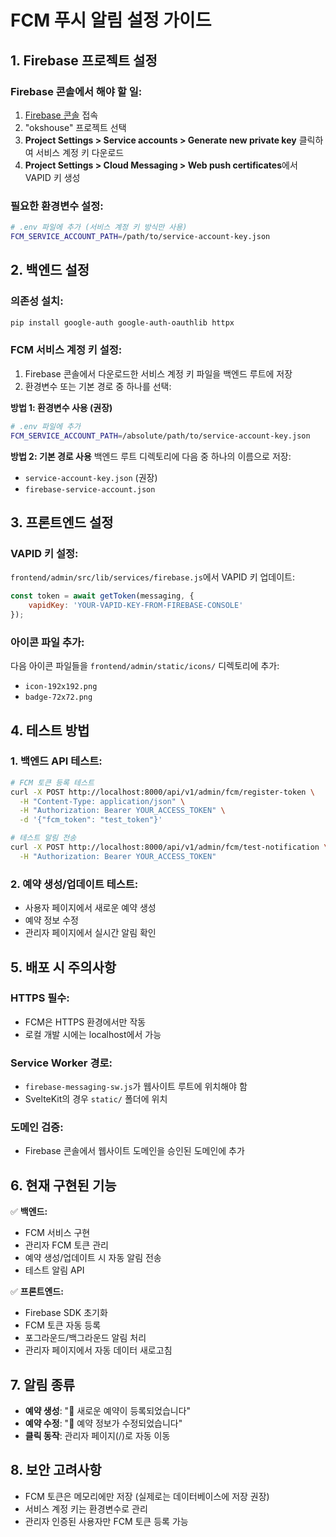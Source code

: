 # FCM 푸시 알림 설정 가이드

## 1. Firebase 프로젝트 설정

### Firebase 콘솔에서 해야 할 일:
1. [Firebase 콘솔](https://console.firebase.google.com/) 접속
2. "okshouse" 프로젝트 선택
3. **Project Settings > Service accounts > Generate new private key** 클릭하여 서비스 계정 키 다운로드
4. **Project Settings > Cloud Messaging > Web push certificates**에서 VAPID 키 생성

### 필요한 환경변수 설정:
```bash
# .env 파일에 추가 (서비스 계정 키 방식만 사용)
FCM_SERVICE_ACCOUNT_PATH=/path/to/service-account-key.json
```

## 2. 백엔드 설정

### 의존성 설치:
```bash
pip install google-auth google-auth-oauthlib httpx
```

### FCM 서비스 계정 키 설정:
1. Firebase 콘솔에서 다운로드한 서비스 계정 키 파일을 백엔드 루트에 저장
2. 환경변수 또는 기본 경로 중 하나를 선택:

**방법 1: 환경변수 사용 (권장)**
```bash
# .env 파일에 추가
FCM_SERVICE_ACCOUNT_PATH=/absolute/path/to/service-account-key.json
```

**방법 2: 기본 경로 사용**
백엔드 루트 디렉토리에 다음 중 하나의 이름으로 저장:
- `service-account-key.json` (권장)
- `firebase-service-account.json`

## 3. 프론트엔드 설정

### VAPID 키 설정:
`frontend/admin/src/lib/services/firebase.js`에서 VAPID 키 업데이트:

```javascript
const token = await getToken(messaging, {
    vapidKey: 'YOUR-VAPID-KEY-FROM-FIREBASE-CONSOLE'
});
```

### 아이콘 파일 추가:
다음 아이콘 파일들을 `frontend/admin/static/icons/` 디렉토리에 추가:
- `icon-192x192.png`
- `badge-72x72.png`

## 4. 테스트 방법

### 1. 백엔드 API 테스트:
```bash
# FCM 토큰 등록 테스트
curl -X POST http://localhost:8000/api/v1/admin/fcm/register-token \
  -H "Content-Type: application/json" \
  -H "Authorization: Bearer YOUR_ACCESS_TOKEN" \
  -d '{"fcm_token": "test_token"}'

# 테스트 알림 전송
curl -X POST http://localhost:8000/api/v1/admin/fcm/test-notification \
  -H "Authorization: Bearer YOUR_ACCESS_TOKEN"
```

### 2. 예약 생성/업데이트 테스트:
- 사용자 페이지에서 새로운 예약 생성
- 예약 정보 수정
- 관리자 페이지에서 실시간 알림 확인

## 5. 배포 시 주의사항

### HTTPS 필수:
- FCM은 HTTPS 환경에서만 작동
- 로컬 개발 시에는 localhost에서 가능

### Service Worker 경로:
- `firebase-messaging-sw.js`가 웹사이트 루트에 위치해야 함
- SvelteKit의 경우 `static/` 폴더에 위치

### 도메인 검증:
- Firebase 콘솔에서 웹사이트 도메인을 승인된 도메인에 추가

## 6. 현재 구현된 기능

✅ **백엔드:**
- FCM 서비스 구현
- 관리자 FCM 토큰 관리
- 예약 생성/업데이트 시 자동 알림 전송
- 테스트 알림 API

✅ **프론트엔드:**
- Firebase SDK 초기화
- FCM 토큰 자동 등록
- 포그라운드/백그라운드 알림 처리
- 관리자 페이지에서 자동 데이터 새로고침

## 7. 알림 종류

- **예약 생성**: "🔔 새로운 예약이 등록되었습니다"
- **예약 수정**: "📝 예약 정보가 수정되었습니다"
- **클릭 동작**: 관리자 페이지(/)로 자동 이동

## 8. 보안 고려사항

- FCM 토큰은 메모리에만 저장 (실제로는 데이터베이스에 저장 권장)
- 서비스 계정 키는 환경변수로 관리
- 관리자 인증된 사용자만 FCM 토큰 등록 가능